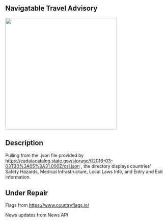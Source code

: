 ## Navigatable Travel Advisory

<img src="https://user-images.githubusercontent.com/49047379/111561960-ba31ac00-876b-11eb-8a26-1baf5973f712.gif" width="350" height="auto">


## Description
Pulling from the .json file provided by https://cadatacatalog.state.gov/storage/f/2016-03-03T20%3A05%3A31.000Z/csi.json , the directory displays countries' Safety Hazards, Medical Infrastructure, Local Laws Info, and Entry and Exit information.

## Under Repair

Flags from https://www.countryflags.io/ 

News updates from News API


